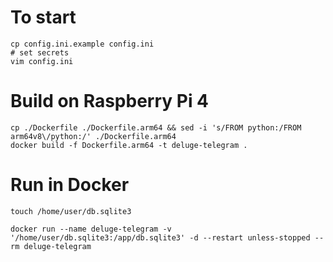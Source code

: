 # To start 
```
cp config.ini.example config.ini
# set secrets
vim config.ini
```
# Build on Raspberry Pi 4
```
cp ./Dockerfile ./Dockerfile.arm64 && sed -i 's/FROM python:/FROM arm64v8\/python:/' ./Dockerfile.arm64
docker build -f Dockerfile.arm64 -t deluge-telegram .
```

# Run in Docker
`touch /home/user/db.sqlite3`

`docker run --name deluge-telegram -v '/home/user/db.sqlite3:/app/db.sqlite3' -d --restart unless-stopped --rm deluge-telegram`